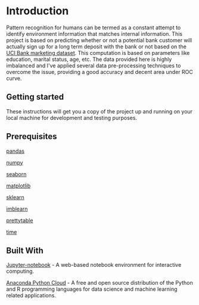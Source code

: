 # Introduction
Pattern recognition for humans can be termed as a constant attempt to identify environment information that matches internal information. This project is based on predicting whether or not a potential bank customer will actually sign up for a long term deposit with the bank or not based on the [UCI Bank marketing dataset](https://archive.ics.uci.edu/ml/datasets/bank+marketing). This computation is based on parameters like education, marital status, age, etc. The data provided here is highly imbalanced and I've applied several data pre-processing techniques to overcome the issue, providing a good accuracy and decent area under ROC curve.

## Getting started
These instructions will get you a copy of the project up and running on your local machine for development and testing purposes.

## Prerequisites

[pandas](https://pandas.pydata.org/)

[numpy](http://www.numpy.org/)

[seaborn](https://seaborn.pydata.org/)

[matplotlib](https://matplotlib.org/)

[sklearn](http://scikit-learn.org/stable/index.html)

[imblearn](http://contrib.scikit-learn.org/imbalanced-learn/stable/api.html)

[prettytable](https://pypi.org/project/PrettyTable/)

[time](https://docs.python.org/2/library/time.html)

## Built With

[Jupyter-notebook](http://jupyter.org/) - A web-based notebook environment for interactive computing.

[Anaconda Python Cloud](https://anaconda.org/anaconda/python) - A free and open source distribution of the Python and R programming languages for data science and machine learning related applications.

